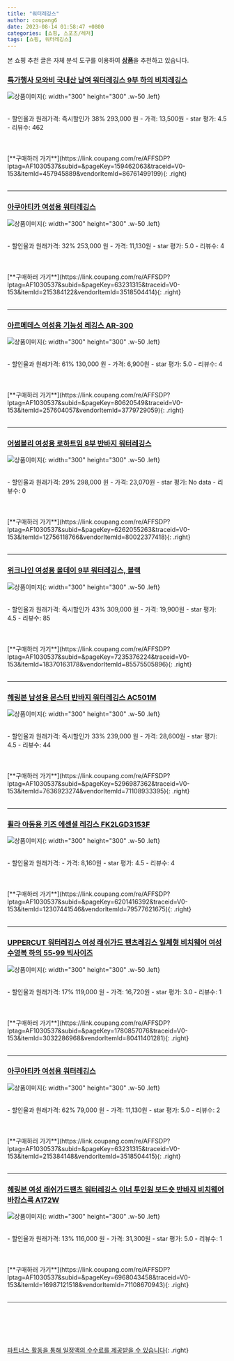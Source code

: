 ```yaml
---
title: "워터레깅스"
author: coupang6
date: 2023-08-14 01:58:47 +0800
categories: [쇼핑, 스포츠/레저]
tags: [쇼핑, 워터레깅스]
---
```


본 쇼핑 추천 글은 자체 분석 도구를 이용하여 [**상품**](https://link.coupang.com/a/bao1ui)을 추천하고 있습니다.

### [특가행사 모와비 국내산 남여 워터레깅스 9부 하의 비치레깅스](https://link.coupang.com/re/AFFSDP?lptag=AF1030537&subid=&pageKey=159462063&traceid=V0-153&itemId=457945889&vendorItemId=86761499199)

![상품이미지](https://thumbnail7.coupangcdn.com/thumbnails/remote/230x230ex/image/vendor_inventory/images/2018/11/20/18/4/397a74d1-5f66-4da2-b2db-88c273e1c4fe.jpg){: width="300" height="300" .w-50 .left}


<br>
- 할인율과 원래가격: 즉시할인가 38%  293,000   원
- 가격: 13,500원
- star 평가: 4.5
- 리뷰수: 462
<br>
<br>
<br>
<br>
[**구매하러 가기**](https://link.coupang.com/re/AFFSDP?lptag=AF1030537&subid=&pageKey=159462063&traceid=V0-153&itemId=457945889&vendorItemId=86761499199){: .right}
<br>
<br>

---

### [아쿠아티카 여성용 워터레깅스](https://link.coupang.com/re/AFFSDP?lptag=AF1030537&subid=&pageKey=63231315&traceid=V0-153&itemId=215384122&vendorItemId=3518504414)

![상품이미지](https://thumbnail9.coupangcdn.com/thumbnails/remote/230x230ex/image/product/image/vendoritem/2019/01/29/3518504414/9f7bbc93-ef5d-4ed4-9fcd-39fa6cc69fa3.jpg){: width="300" height="300" .w-50 .left}


<br>
- 할인율과 원래가격: 32%  253,000   원
- 가격: 11,130원
- star 평가: 5.0
- 리뷰수: 4
<br>
<br>
<br>
<br>
[**구매하러 가기**](https://link.coupang.com/re/AFFSDP?lptag=AF1030537&subid=&pageKey=63231315&traceid=V0-153&itemId=215384122&vendorItemId=3518504414){: .right}
<br>
<br>

---

### [아르메데스 여성용 기능성 레깅스 AR-300](https://link.coupang.com/re/AFFSDP?lptag=AF1030537&subid=&pageKey=80620549&traceid=V0-153&itemId=257604057&vendorItemId=3779729059)

![상품이미지](https://thumbnail10.coupangcdn.com/thumbnails/remote/230x230ex/image/vendor_inventory/180e/76ff55caefa9ae8092328efb66eb84955b37c1164809ac20f4b68192ce62.jpg){: width="300" height="300" .w-50 .left}


<br>
- 할인율과 원래가격: 61%  130,000   원
- 가격: 6,900원
- star 평가: 5.0
- 리뷰수: 4
<br>
<br>
<br>
<br>
[**구매하러 가기**](https://link.coupang.com/re/AFFSDP?lptag=AF1030537&subid=&pageKey=80620549&traceid=V0-153&itemId=257604057&vendorItemId=3779729059){: .right}
<br>
<br>

---

### [어썸블리 여성용 로하트임 8부 반바지 워터레깅스](https://link.coupang.com/re/AFFSDP?lptag=AF1030537&subid=&pageKey=6262055263&traceid=V0-153&itemId=12756118766&vendorItemId=80022377418)

![상품이미지](https://thumbnail10.coupangcdn.com/thumbnails/remote/230x230ex/image/retail/images/4283876050543211-263773b4-77a4-4332-b390-302dbecfc1ab.jpg){: width="300" height="300" .w-50 .left}


<br>
- 할인율과 원래가격: 29%  298,000   원
- 가격: 23,070원
- star 평가: No data
- 리뷰수: 0
<br>
<br>
<br>
<br>
[**구매하러 가기**](https://link.coupang.com/re/AFFSDP?lptag=AF1030537&subid=&pageKey=6262055263&traceid=V0-153&itemId=12756118766&vendorItemId=80022377418){: .right}
<br>
<br>

---

### [위크나인 여성용 올데이 9부 워터레깅스, 블랙](https://link.coupang.com/re/AFFSDP?lptag=AF1030537&subid=&pageKey=7235376224&traceid=V0-153&itemId=18370163178&vendorItemId=85575505896)

![상품이미지](https://thumbnail6.coupangcdn.com/thumbnails/remote/230x230ex/image/vendor_inventory/7ad7/05ec9c02551c94b8ace26ef3538461c2a56b4568bc460cb23b39648c7cb3.jpg){: width="300" height="300" .w-50 .left}


<br>
- 할인율과 원래가격: 즉시할인가 43%  309,000   원
- 가격: 19,900원
- star 평가: 4.5
- 리뷰수: 85
<br>
<br>
<br>
<br>
[**구매하러 가기**](https://link.coupang.com/re/AFFSDP?lptag=AF1030537&subid=&pageKey=7235376224&traceid=V0-153&itemId=18370163178&vendorItemId=85575505896){: .right}
<br>
<br>

---

### [헤링본 남성용 몬스터 반바지 워터레깅스 AC501M](https://link.coupang.com/re/AFFSDP?lptag=AF1030537&subid=&pageKey=5296987362&traceid=V0-153&itemId=7636923274&vendorItemId=71108933395)

![상품이미지](https://thumbnail6.coupangcdn.com/thumbnails/remote/230x230ex/image/vendor_inventory/c364/e751f2bf24b6675b1aee2f8f82389567426c3fdd62c9bcf54267684238c8.jpg){: width="300" height="300" .w-50 .left}


<br>
- 할인율과 원래가격: 즉시할인가 33%  239,000   원
- 가격: 28,600원
- star 평가: 4.5
- 리뷰수: 44
<br>
<br>
<br>
<br>
[**구매하러 가기**](https://link.coupang.com/re/AFFSDP?lptag=AF1030537&subid=&pageKey=5296987362&traceid=V0-153&itemId=7636923274&vendorItemId=71108933395){: .right}
<br>
<br>

---

### [휠라 아동용 키즈 에센셜 레깅스 FK2LGD3153F](https://link.coupang.com/re/AFFSDP?lptag=AF1030537&subid=&pageKey=6201416392&traceid=V0-153&itemId=12307441546&vendorItemId=79577621675)

![상품이미지](https://thumbnail7.coupangcdn.com/thumbnails/remote/230x230ex/image/rs_quotation_api/3dv5cfpm/8b5ab298e15b4404ae08027a9677866b.jpg){: width="300" height="300" .w-50 .left}


<br>
- 할인율과 원래가격: 
- 가격: 8,160원
- star 평가: 4.5
- 리뷰수: 4
<br>
<br>
<br>
<br>
[**구매하러 가기**](https://link.coupang.com/re/AFFSDP?lptag=AF1030537&subid=&pageKey=6201416392&traceid=V0-153&itemId=12307441546&vendorItemId=79577621675){: .right}
<br>
<br>

---

### [UPPERCUT 워터레깅스 여성 래쉬가드 팬츠레깅스 일체형 비치웨어 여성수영복 하의 55-99 빅사이즈](https://link.coupang.com/re/AFFSDP?lptag=AF1030537&subid=&pageKey=1780857076&traceid=V0-153&itemId=3032286968&vendorItemId=80411401281)

![상품이미지](https://thumbnail8.coupangcdn.com/thumbnails/remote/230x230ex/image/vendor_inventory/c623/81b75000020548c14f81dc1837a9742fa3ad7ca24420b3b9dba36f07dfc1.jpg){: width="300" height="300" .w-50 .left}


<br>
- 할인율과 원래가격: 17%  119,000   원
- 가격: 16,720원
- star 평가: 3.0
- 리뷰수: 1
<br>
<br>
<br>
<br>
[**구매하러 가기**](https://link.coupang.com/re/AFFSDP?lptag=AF1030537&subid=&pageKey=1780857076&traceid=V0-153&itemId=3032286968&vendorItemId=80411401281){: .right}
<br>
<br>

---

### [아쿠아티카 여성용 워터레깅스](https://link.coupang.com/re/AFFSDP?lptag=AF1030537&subid=&pageKey=63231315&traceid=V0-153&itemId=215384148&vendorItemId=3518504415)

![상품이미지](https://thumbnail8.coupangcdn.com/thumbnails/remote/230x230ex/image/retail/images/2018/01/29/15/4/ff8a5ebc-ab58-47d8-af61-3b9d76184891.jpg){: width="300" height="300" .w-50 .left}


<br>
- 할인율과 원래가격: 62%  79,000   원
- 가격: 11,130원
- star 평가: 5.0
- 리뷰수: 2
<br>
<br>
<br>
<br>
[**구매하러 가기**](https://link.coupang.com/re/AFFSDP?lptag=AF1030537&subid=&pageKey=63231315&traceid=V0-153&itemId=215384148&vendorItemId=3518504415){: .right}
<br>
<br>

---

### [헤링본 여성 래쉬가드팬츠 워터레깅스 이너 투인원 보드숏 반바지 비치웨어 바캉스룩 A172W](https://link.coupang.com/re/AFFSDP?lptag=AF1030537&subid=&pageKey=6968043458&traceid=V0-153&itemId=16987121518&vendorItemId=71108670943)

![상품이미지](https://thumbnail8.coupangcdn.com/thumbnails/remote/230x230ex/image/vendor_inventory/cb77/e472f1343fbed8b54a678cad8d5a98715106a15ea01549f71656474c97a1.jpg){: width="300" height="300" .w-50 .left}


<br>
- 할인율과 원래가격: 13%  116,000   원
- 가격: 31,300원
- star 평가: 5.0
- 리뷰수: 1
<br>
<br>
<br>
<br>
[**구매하러 가기**](https://link.coupang.com/re/AFFSDP?lptag=AF1030537&subid=&pageKey=6968043458&traceid=V0-153&itemId=16987121518&vendorItemId=71108670943){: .right}
<br>
<br>

---
<br><br><br><br><br> [파트너스 활동을 통해 일정액의 수수료를 제공받을 수 있습니다](https://link.coupang.com/a/bao1ui){: .right}